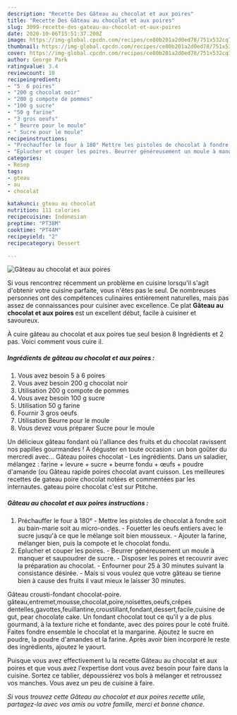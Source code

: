 ```yaml
---
description: "Recette Des Gâteau au chocolat et aux poires"
title: "Recette Des Gâteau au chocolat et aux poires"
slug: 3099-recette-des-gateau-au-chocolat-et-aux-poires
date: 2020-10-06T15:51:37.200Z
image: https://img-global.cpcdn.com/recipes/ce80b201a2d0ed78/751x532cq70/gateau-au-chocolat-et-aux-poires-photo-principale-de-la-recette.jpg
thumbnail: https://img-global.cpcdn.com/recipes/ce80b201a2d0ed78/751x532cq70/gateau-au-chocolat-et-aux-poires-photo-principale-de-la-recette.jpg
cover: https://img-global.cpcdn.com/recipes/ce80b201a2d0ed78/751x532cq70/gateau-au-chocolat-et-aux-poires-photo-principale-de-la-recette.jpg
author: George Park
ratingvalue: 3.4
reviewcount: 10
recipeingredient:
- "5  6 poires"
- "200 g chocolat noir"
- "200 g compote de pommes"
- "100 g sucre"
- "50 g farine"
- "3 gros oeufs"
- " Beurre pour le moule"
- " Sucre pour le moule"
recipeinstructions:
- "Préchauffer le four à 180° Mettre les pistoles de chocolat à fondre soit au bain-marie soit au micro-ondes. Fouetter les oeufs entiers avec le sucre jusqu&#39;à ce que le mélange soit bien mousseux. Ajouter la farine, mélanger bien, puis la compote et le chocolat fondu."
- "Eplucher et couper les poires. Beurrer généreusement un moule à manquer et saupoudrer de sucre. Disposer les poires et recouvrir avec la préparation au chocolat. Enfourner pour 25 à 30 minutes suivant la consistance désirée. Mais si vous voulez que votre gâteau se tienne bien à cause des fruits il vaut mieux le laisser 30 minutes."
categories:
- Resep
tags:
- gteau
- au
- chocolat

katakunci: gteau au chocolat 
nutrition: 111 calories
recipecuisine: Indonesian
preptime: "PT38M"
cooktime: "PT44M"
recipeyield: "2"
recipecategory: Dessert

---
```



![Gâteau au chocolat et aux poires](https://img-global.cpcdn.com/recipes/ce80b201a2d0ed78/751x532cq70/gateau-au-chocolat-et-aux-poires-photo-principale-de-la-recette.jpg)

Si vous rencontrez récemment un problème en cuisine lorsqu'il s'agit d'obtenir votre cuisine parfaite, vous n'êtes pas le seul. De nombreuses personnes ont des compétences culinaires entièrement naturelles, mais pas assez de connaissances pour cuisiner avec excellence. Ce plat <strong> Gâteau au chocolat et aux poires </strong> est un excellent début, facile à cuisiner et savoureux.

<!--inarticleads1-->

À cuire gâteau au chocolat et aux poires tue seul besion 8 Ingrédients et 2 pas. Voici comment vous cuire il.

##### Ingrédients de gâteau au chocolat et aux poires :

1. Vous avez besoin 5 à 6 poires
1. Vous avez besoin 200 g chocolat noir
1. Utilisation 200 g compote de pommes
1. Vous avez besoin 100 g sucre
1. Utilisation 50 g farine
1. Fournir 3 gros oeufs
1. Utilisation  Beurre pour le moule
1. Vous devez vous préparer  Sucre pour le moule


Un délicieux gâteau fondant où l&#39;alliance des fruits et du chocolat ravissent nos papilles gourmandes ! A déguster en toute occasion : un bon goûter du mercredi avec… Gâteau poires chocolat - Les ingrédients. Dans un saladier, mélangez : farine + levure + sucre + beurre fondu + œufs + poudre d&#39;amande (ou Gâteau rapide poires chocolat avant cuisson. Les meilleures recettes de gateau poire chocolat notées et commentées par les internautes. gateau poire chocolat c&#39;est sur Ptitche. 

<!--inarticleads2-->

##### Gâteau au chocolat et aux poires instructions :

1. Préchauffer le four à 180° - Mettre les pistoles de chocolat à fondre soit au bain-marie soit au micro-ondes. - Fouetter les oeufs entiers avec le sucre jusqu&#39;à ce que le mélange soit bien mousseux. - Ajouter la farine, mélanger bien, puis la compote et le chocolat fondu.
1. Eplucher et couper les poires. - Beurrer généreusement un moule à manquer et saupoudrer de sucre. - Disposer les poires et recouvrir avec la préparation au chocolat. - Enfourner pour 25 à 30 minutes suivant la consistance désirée. - Mais si vous voulez que votre gâteau se tienne bien à cause des fruits il vaut mieux le laisser 30 minutes.


Gâteau crousti-fondant chocolat-poire. gâteau,entremet,mousse,chocolat,poire,noisettes,oeufs,crêpes dentelles,gavottes,feuillantine,croustillant,fondant,dessert,facile,cuisine de gut, pear chocolate cake. Un fondant chocolat tout ce qu&#39;il y a de plus gourmand, à la texture riche et fondante, avec des poires pour le coté fruité. Faites fondre ensemble le chocolat et la margarine. Ajoutez le sucre en poudre, la poudre d&#39;amandes et la farine. Après avoir bien incorporé le reste des ingrédients, ajoutez le yaourt. 

<!--inarticleads1-->

<p>
Puisque vous avez effectivement lu la recette Gâteau au chocolat et aux poires et que vous avez l'expertise dont vous avez besoin pour faire dans la cuisine. Sortez ce tablier, dépoussiérez vos bols à mélanger et retroussez vos manches. Vous avez un peu de cuisine à faire.
</p>

<p>
<i>Si vous trouvez cette Gâteau au chocolat et aux poires recette utile, partagez-la avec vos amis ou votre famille, merci et bonne chance.</i>
</p>

